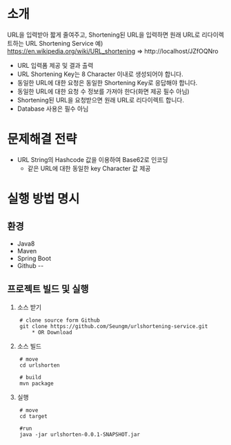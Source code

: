 # 소개
URL을 입력받아 짧게 줄여주고, Shortening된 URL을 입력하면 원래 URL로 리다이렉트하는 URL Shortening Service
예) https://en.wikipedia.org/wiki/URL_shortening => http://localhost/JZfOQNro

- URL 입력폼 제공 및 결과 출력
- URL Shortening Key는 8 Character 이내로 생성되어야 합니다.
- 동일한 URL에 대한 요청은 동일한 Shortening Key로 응답해야 합니다.
- 동일한 URL에 대한 요청 수 정보를 가져야 한다(화면 제공 필수 아님)
- Shortening된 URL을 요청받으면 원래 URL로 리다이렉트 합니다.
- Database 사용은 필수 아님

# 문제해결 전략
- URL String의 Hashcode 값을 이용하여 Base62로 인코딩
    * 같은 URL에 대한 동일한 key Character 값 제공 

# 실행 방법 명시

## 환경
* Java8
* Maven
* Spring Boot
* Github
--
## 프로젝트 빌드 및 실행
1) 소스 받기
```$xslt
    # clone source form Github
    git clone https://github.com/Seungm/urlshortening-service.git
        * OR Download
```
2) 소스 빌드
```$xslt
    # move
    cd urlshorten

    # build
    mvn package
```

3) 실행
```$xslt
    # move
    cd target

    #run 
    java -jar urlshorten-0.0.1-SNAPSHOT.jar
```
